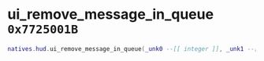 # ui_remove_message_in_queue `0x7725001B`

```lua
natives.hud.ui_remove_message_in_queue(_unk0 --[[ integer ]], _unk1 --[[ integer ]], _unk2 --[[ integer ]])
```